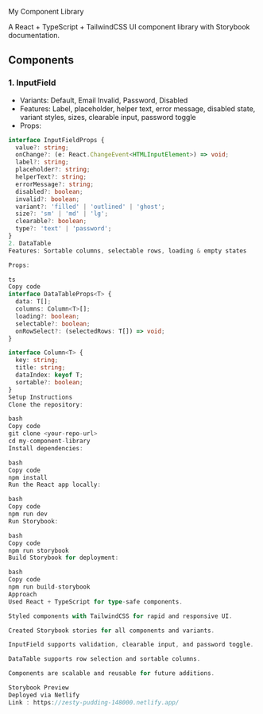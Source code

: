 My Component Library

A React + TypeScript + TailwindCSS UI component library with Storybook documentation.

## Components

### 1. InputField
- Variants: Default, Email Invalid, Password, Disabled  
- Features: Label, placeholder, helper text, error message, disabled state, variant styles, sizes, clearable input, password toggle  
- Props:  
```ts
interface InputFieldProps {
  value?: string;
  onChange?: (e: React.ChangeEvent<HTMLInputElement>) => void;
  label?: string;
  placeholder?: string;
  helperText?: string;
  errorMessage?: string;
  disabled?: boolean;
  invalid?: boolean;
  variant?: 'filled' | 'outlined' | 'ghost';
  size?: 'sm' | 'md' | 'lg';
  clearable?: boolean;
  type?: 'text' | 'password';
}
2. DataTable
Features: Sortable columns, selectable rows, loading & empty states

Props:

ts
Copy code
interface DataTableProps<T> {
  data: T[];
  columns: Column<T>[];
  loading?: boolean;
  selectable?: boolean;
  onRowSelect?: (selectedRows: T[]) => void;
}

interface Column<T> {
  key: string;
  title: string;
  dataIndex: keyof T;
  sortable?: boolean;
}
Setup Instructions
Clone the repository:

bash
Copy code
git clone <your-repo-url>
cd my-component-library
Install dependencies:

bash
Copy code
npm install
Run the React app locally:

bash
Copy code
npm run dev
Run Storybook:

bash
Copy code
npm run storybook
Build Storybook for deployment:

bash
Copy code
npm run build-storybook
Approach
Used React + TypeScript for type-safe components.

Styled components with TailwindCSS for rapid and responsive UI.

Created Storybook stories for all components and variants.

InputField supports validation, clearable input, and password toggle.

DataTable supports row selection and sortable columns.

Components are scalable and reusable for future additions.

Storybook Preview
Deployed via Netlify
Link : https://zesty-pudding-148000.netlify.app/